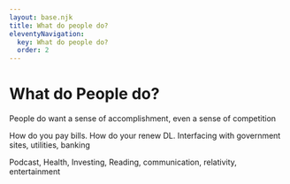 ```yaml
---
layout: base.njk
title: What do people do?
eleventyNavigation:
  key: What do people do?
  order: 2
---
```


# What do People do?

People do want a sense of accomplishment, even a sense of competition

How do you pay bills. How do your renew DL. Interfacing with government sites, utilities, banking 

Podcast, Health, Investing, Reading, communication,  relativity, entertainment 